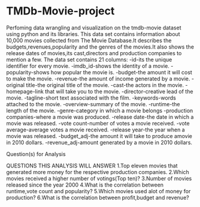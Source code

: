 # TMDb-Movie-project
Perfoming data wrangling and visualization on the tmdb-movie dataset using python and its libraries.
<n/>This data set contains information about 10,000 movies collected from The Movie Database.It describes the budgets,revenues,popularity and the genres of the movies.It also shows the release dates of movies,its cast,directors and production companies to mention a few.
<n/>The data set contains 21 columns:
-id-its the unique identifier for every movie.
-imdb_id-shows the identity of a movie.
-popularity-shows how popular the movie is.
-budget-the amount it will cost to make the movie.
-revenue-the amount of income generated by a movie.
-original title-the original title of the movie.
-cast-the actors in the movie.
-homepage-link that will take you to the movie.
-director-creative lead of the movie.
-tagline-short text associated with the film.
-keywords-words attached to the movie.
-overview-summary of the movie.
-runtime-the length of the movie.
-genre-category in which a movie belongs
-production companies-where a movie was produced.
-release date-the date in which a movie was released.
-vote count-number of votes a movie received.
-vote average-average votes a movie received.
-release year-the year when a movie was released.
-budget_adj-the amount it will take to produce amovie in 2010 dollars.
-revenue_adj-amount generated by a movie in 2010 dollars.

Question(s) for Analysis


QUESTIONS THIS ANALYSIS WILL ANSWER
1.Top eleven movies that generated more money for the respective production companies.
2.Which movies received a higher number of votings(Top ten)?
3.Number of movies released since the year 2000
4.What is the correlation between runtime,vote count and popularity?
5.Which movies used alot of money for production?
6.What is the correlation between profit,budget and revenue?
